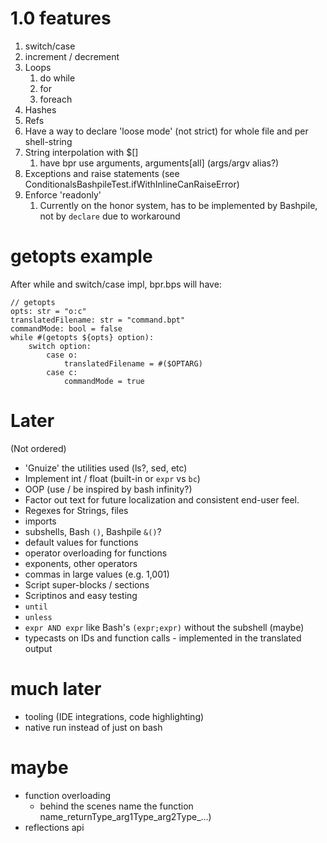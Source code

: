 # 1.0 features
1. switch/case
2. increment / decrement
3. Loops
   1. do while
   2. for
   3. foreach
4. Hashes
5. Refs
6. Have a way to declare 'loose mode' (not strict) for whole file and per shell-string
7. String interpolation with $[]
   1. have bpr use arguments, arguments[all] (args/argv alias?)
8. Exceptions and raise statements (see ConditionalsBashpileTest.ifWithInlineCanRaiseError)
9. Enforce 'readonly' 
   1. Currently on the honor system, has to be implemented by Bashpile, not by `declare` due to workaround

# getopts example
After while and switch/case impl, bpr.bps will have:
```
// getopts
opts: str = "o:c"
translatedFilename: str = "command.bpt"
commandMode: bool = false
while #(getopts ${opts} option):
    switch option:
        case o:
            translatedFilename = #($OPTARG)
        case c:
            commandMode = true
```

# Later
(Not ordered)
* 'Gnuize' the utilities used (ls?, sed, etc)
* Implement int / float (built-in or `expr` vs `bc`)
* OOP (use / be inspired by bash infinity?)
* Factor out text for future localization and consistent end-user feel.
* Regexes for Strings, files
* imports
* subshells, Bash `()`, Bashpile `&()`?
* default values for functions
* operator overloading for functions
* exponents, other operators
* commas in large values (e.g. 1,001)
* Script super-blocks / sections
* Scriptinos and easy testing
* `until`
* `unless`
* `expr AND expr` like Bash's `(expr;expr)` without the subshell (maybe)
* typecasts on IDs and function calls - implemented in the translated output

# much later
* tooling (IDE integrations, code highlighting)
* native run instead of just on bash

# maybe
* function overloading 
   * behind the scenes name the function name_returnType_arg1Type_arg2Type_...)
* reflections api